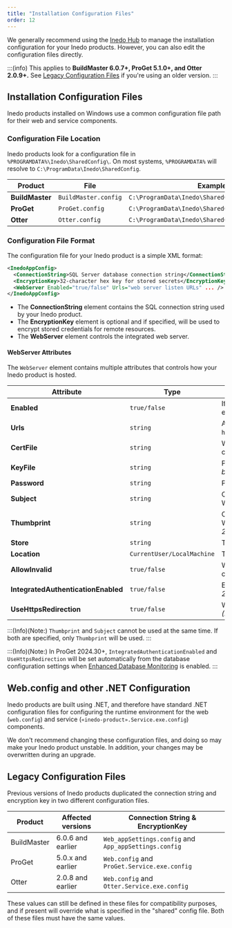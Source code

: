 ```yaml
---
title: "Installation Configuration Files"
order: 12
---
```


We generally recommend using the [Inedo Hub](/docs/installation/windows/inedo-hub) to manage the installation configuration for your Inedo products. However, you can also edit the configuration files directly.

:::(info)
This applies to **BuildMaster 6.0.7+, ProGet 5.1.0+, and Otter 2.0.9+.** See [Legacy Configuration Files](#legacy-configuration-files) if you're using an older version.
:::

## Installation Configuration Files
Inedo products installed on Windows use a common configuration file path for their web and service components. 

### Configuration File Location 
Inedo products look for a configuration file in `%PROGRAMDATA%\Inedo\SharedConfig\`. On most systems, `%PROGRAMDATA%` will resolve to  `C:\ProgramData\Inedo\SharedConfig`.

| Product | File | Example path |
| --- | --- | --- |
| **BuildMaster**  | `BuildMaster.config` | `C:\ProgramData\Inedo\SharedConfig\BuildMaster.config` |
| **ProGet** | `ProGet.config` | `C:\ProgramData\Inedo\SharedConfig\ProGet.config` |
| **Otter** | `Otter.config` | `C:\ProgramData\Inedo\SharedConfig\Otter.config` |

### Configuration File Format 
The configuration file for your Inedo product is a simple XML format:

```XML
<InedoAppConfig>
  <ConnectionString>SQL Server database connection string</ConnectionString>
  <EncryptionKey>32-character hex key for stored secrets</EncryptionKey>
  <WebServer Enabled="true/false" Urls="web server listen URLs" ... />
</InedoAppConfig>
```

* The **ConnectionString** element contains the SQL connection string used by your Inedo product.
* The **EncryptionKey** element is optional and if specified, will be used to encrypt stored credentials for remote resources.
* The **WebServer** element controls the integrated web server.

#### WebServer Attributes
The `WebServer` element contains multiple attributes that controls how your Inedo product is hosted. 

| Attribute | Type | Description |
| --------- | ---- | ----------- |
| **Enabled** | `true/false` | If `true`, the Integrated Web Server is used to host ProGet, else IIS is used to host ProGet. |
| **Urls** | `string` | A list of URLs for the Integrated Web Server to listen on (ex: `http://my.local.BuildMaster:80/;http://localhost:1000/`) |
| **CertFile** | `string` | When the URLs contain a URL that starts with `https://`, this certificate file will be used for SSL communication |
| **KeyFile** | `string` | Path to Key File that contains private keys.  *This should only be used when the `CertFile` does not contain private keys.* | 
| **Password** | `string` | Password for the `CertFile` and `KeyFile` |
| **Subject** | `string` | Certificate Subject Name of a certificate stored in the Windows Certificate Store |
| **Thumbprint** | `string` | Certificate Thumbprint of a certificate stored in the Windows Certificate Store. *(ProGet 2024.19+, BuildMaster 2024.1+, Otter 2024.1+ only)* |
| **Store** | `string` | The Windows Certificate Store that contains the certificate |
| **Location** | `CurrentUser/LocalMachine` | The Windows Certificate Store location |
| **AllowInvalid** | `true/false` | Whether to allow invalid certificates, like self-signed certificates, to be loaded |
| **IntegratedAuthenticationEnabled** | `true/false` | Enables integrated windows authentication *(ProGet 2024.30+ only)* |
| **UseHttpsRedirection** | `true/false` | When HTTPS is enabled, redirect HTTP port to HTTPS port *(ProGet 2024.30+ only)* |

:::(Info)(Note:)
`Thumbprint` and `Subject` cannot be used at the same time.  If both are specified, only `Thumbprint` will be used.
:::

:::(Info)(Note:)
In ProGet 2024.30+, `IntegratedAuthenticationEnabled` and `UseHttpsRedirection` will be set automatically from the database configuration settings when [Enhanced Database Monitoring](/docs/installation/sql-server#enhanced-database-monitoring) is enabled.
:::

## Web.config and other .NET Configuration
Inedo products are built using .NET, and therefore have standard .NET configuration files for configuring the runtime environment for the web (`web.config`) and service (`«inedo-product».Service.exe.config`) components. 

We don't recommend changing these configuration files, and doing so may make your Inedo product unstable. In addition, your changes may be overwritten during an upgrade.

## Legacy Configuration Files
Previous versions of Inedo products duplicated the connection string and encryption key in two different configuration files. 

| Product | Affected versions | Connection String & EncryptionKey |
| --- | --- | --- |
| BuildMaster | 6.0.6 and earlier | `Web_appSettings.config` and `App_appSettings.config` |
| ProGet | 5.0.x and earlier | `Web.config` and `ProGet.Service.exe.config`|
| Otter | 2.0.8 and earlier |  `Web.config` and `Otter.Service.exe.config` |

These values can still be defined in these files for compatibility purposes, and if present will override what is specified in the "shared" config file. Both of these files must have the same values.
